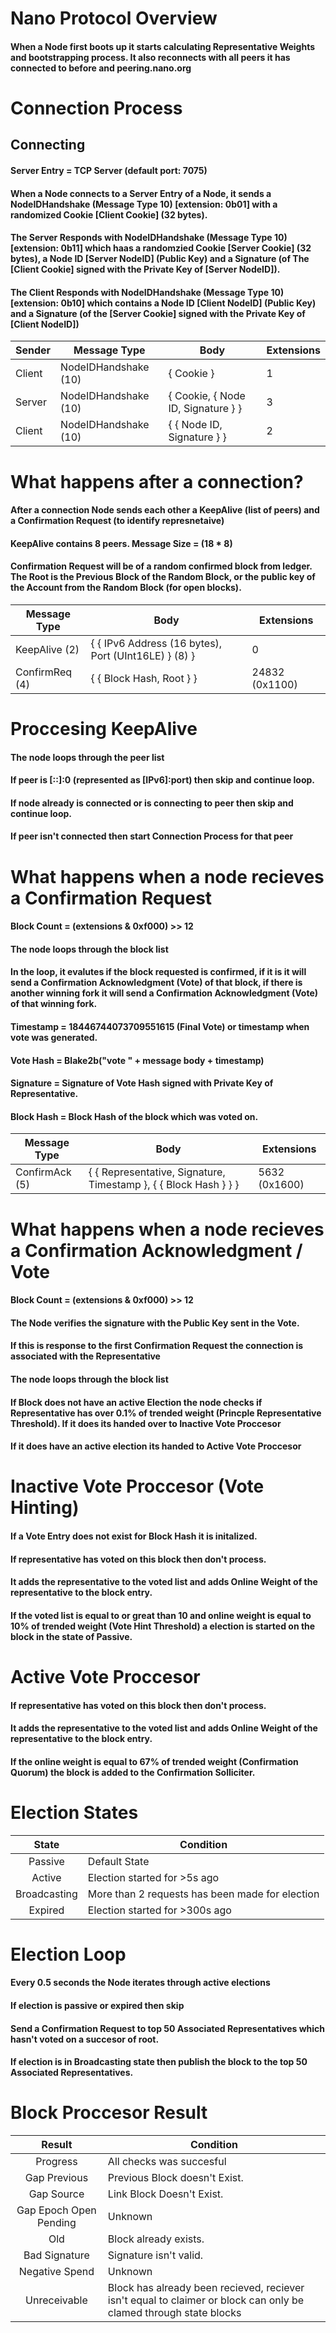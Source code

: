 # Nano Protocol Overview
#### When a Node first boots up it starts calculating Representative Weights and bootstrapping process. It also reconnects with all peers it has connected to before and peering.nano.org

# Connection Process
## Connecting
#### Server Entry = TCP Server (default port: 7075)
#### When a Node connects to a Server Entry of a Node, it sends a NodeIDHandshake (Message Type 10) [extension: 0b01] with a randomized Cookie [Client Cookie] (32 bytes).
#### The Server Responds with NodeIDHandshake (Message Type 10) [extension: 0b11] which haas a randomzied Cookie [Server Cookie] (32 bytes), a Node ID [Server NodeID] (Public Key) and a Signature (of The [Client Cookie] signed with the Private Key of [Server NodeID]).
#### The Client Responds with NodeIDHandshake (Message Type 10) [extension: 0b10] which contains a Node ID [Client NodeID] (Public Key) and a Signature (of the [Server Cookie] signed with the Private Key of [Client NodeID])

| Sender | Message Type | Body | Extensions |
|   --   |    --      |  --  |     --     |
| Client | NodeIDHandshake (10) | { Cookie } | 1
| Server | NodeIDHandshake (10) | { Cookie, { Node ID, Signature } } | 3
| Client | NodeIDHandshake (10) | { { Node ID, Signature } } | 2

# What happens after a connection?
#### After a connection Node sends each other a KeepAlive (list of peers) and a Confirmation Request (to identify represnetaive)
#### KeepAlive contains 8 peers. Message Size = (18 * 8)
#### Confirmation Request will be of a random confirmed block from ledger. The Root is the Previous Block of the Random Block, or the public key of the Account from the Random Block (for open blocks).
| Message Type | Body | Extensions |
|   --      |  --  |     --     |
| KeepAlive (2) | { { IPv6 Address (16 bytes), Port (UInt16LE) } (8) } | 0
| ConfirmReq (4) | { { Block Hash, Root } } | 24832 (0x1100)

# Proccesing KeepAlive
#### The node loops through the peer list
#### If peer is [::]:0 (represented as [IPv6]:port) then skip and continue loop.
#### If node already is connected or is connecting to peer then skip and continue loop.
#### If peer isn't connected then start Connection Process for that peer

# What happens when a node recieves a Confirmation Request
#### Block Count = (extensions & 0xf000) >> 12
#### The node loops through the block list
#### In the loop, it evalutes if the block requested is confirmed, if it is it will send a Confirmation Acknowledgment (Vote) of that block, if there is another winning fork it will send a Confirmation Acknowledgment (Vote) of that winning fork.
#### Timestamp = 18446744073709551615 (Final Vote) or timestamp when vote was generated.
#### Vote Hash = Blake2b("vote " + message body + timestamp)
#### Signature = Signature of Vote Hash signed with Private Key of Representative.
#### Block Hash = Block Hash of the block which was voted on.
| Message Type | Body | Extensions |
|    --      |  --  |     --     |
| ConfirmAck (5) | { { Representative, Signature, Timestamp }, { { Block Hash } } } | 5632 (0x1600)

# What happens when a node recieves a Confirmation Acknowledgment / Vote
#### Block Count = (extensions & 0xf000) >> 12
#### The Node verifies the signature with the Public Key sent in the Vote.
#### If this is response to the first Confirmation Request the connection is associated with the Representative
#### The node loops through the block list
#### If Block does not have an active Election the node checks if Representative has over 0.1% of trended weight (Princple Representative Threshold). If it does its handed over to Inactive Vote Proccesor
#### If it does have an active election its handed to Active Vote Proccesor

# Inactive Vote Proccesor (Vote Hinting)
#### If a Vote Entry does not exist for Block Hash it is initalized.
#### If representative has voted on this block then don't process.
#### It adds the representative to the voted list and adds Online Weight of the representative to the block entry.
#### If the voted list is equal to or great than 10 and online weight is equal to 10% of trended weight (Vote Hint Threshold) a election is started on the block in the state of Passive.

# Active Vote Proccesor
#### If representative has voted on this block then don't process.
#### It adds the representative to the voted list and adds Online Weight of the representative to the block entry.
#### If the online weight is equal to 67% of trended weight (Confirmation Quorum) the block is added to the Confirmation Solliciter.

# Election States

|     State    |                    Condition                    |
|     :--:     |                       ---                       |
|    Passive   | Default State                                   |
|    Active    | Election started for >5s ago                    |
| Broadcasting | More than 2 requests has been made for election |
|    Expired   | Election started for >300s ago                  |

# Election Loop
#### Every 0.5 seconds the Node iterates through active elections
#### If election is passive or expired then skip
#### Send a Confirmation Request to top 50 Associated Representatives which hasn't voted on a succesor of root.
#### If election is in Broadcasting state then publish the block to the top 50 Associated Representatives.

# Block Proccesor Result

|     Result    |                    Condition                    |
|     :--:     |                       ---                       |
|    Progress   | All checks was succesful                                   |
|    Gap Previous    | Previous Block doesn't Exist.                    |
| Gap Source | Link Block Doesn't Exist. |
| Gap Epoch Open Pending | Unknown |
|    Old   | Block already exists.                  |
|    Bad Signature   | Signature isn't valid.                  |
|    Negative Spend   | Unknown                  |
|    Unreceivable   | Block has already been recieved, reciever isn't equal to claimer or block can only be clamed through state blocks |

#
